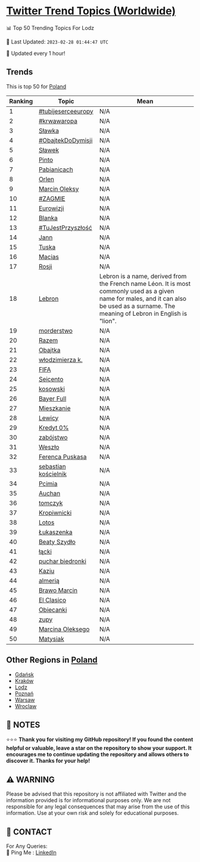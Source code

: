 [Twitter Trend Topics (Worldwide)](https://github.com/ErcinDedeoglu/Twitter-Trend-Topics)
==========


📊 Top 50 Trending Topics For Lodz

📆 Last Updated: `2023-02-28 01:44:47 UTC`

🔧 Updated every 1 hour!


## Trends

This is top 50 for [Poland](</Poland>)

| Ranking | Topic | Mean |
| ------- | ------------ | ------------ |
| 1 | [#tubijeserceeuropy](http://twitter.com/search?q=%23tubijeserceeuropy) | N/A |
| 2 | [#krwawaropa](http://twitter.com/search?q=%23krwawaropa) | N/A |
| 3 | [Sławka](http://twitter.com/search?q=S%c5%82awka) | N/A |
| 4 | [#ObajtekDoDymisji](http://twitter.com/search?q=%23ObajtekDoDymisji) | N/A |
| 5 | [Sławek](http://twitter.com/search?q=S%c5%82awek) | N/A |
| 6 | [Pinto](http://twitter.com/search?q=Pinto) | N/A |
| 7 | [Pabianicach](http://twitter.com/search?q=Pabianicach) | N/A |
| 8 | [Orlen](http://twitter.com/search?q=Orlen) | N/A |
| 9 | [Marcin Oleksy](http://twitter.com/search?q=Marcin+Oleksy) | N/A |
| 10 | [#ZAGMIE](http://twitter.com/search?q=%23ZAGMIE) | N/A |
| 11 | [Eurowizji](http://twitter.com/search?q=Eurowizji) | N/A |
| 12 | [Blanka](http://twitter.com/search?q=Blanka) | N/A |
| 13 | [#TuJestPrzyszłość](http://twitter.com/search?q=%23TuJestPrzysz%c5%82o%c5%9b%c4%87) | N/A |
| 14 | [Jann](http://twitter.com/search?q=Jann) | N/A |
| 15 | [Tuska](http://twitter.com/search?q=Tuska) | N/A |
| 16 | [Macias](http://twitter.com/search?q=Macias) | N/A |
| 17 | [Rosji](http://twitter.com/search?q=Rosji) | N/A |
| 18 | [Lebron](http://twitter.com/search?q=Lebron) | Lebron is a name, derived from the French name Léon. It is most commonly used as a given name for males, and it can also be used as a surname. The meaning of Lebron in English is "lion". |
| 19 | [morderstwo](http://twitter.com/search?q=morderstwo) | N/A |
| 20 | [Razem](http://twitter.com/search?q=Razem) | N/A |
| 21 | [Obajtka](http://twitter.com/search?q=Obajtka) | N/A |
| 22 | [włodzimierza k.](http://twitter.com/search?q=w%c5%82odzimierza+k.) | N/A |
| 23 | [FIFA](http://twitter.com/search?q=FIFA) | N/A |
| 24 | [Seicento](http://twitter.com/search?q=Seicento) | N/A |
| 25 | [kosowski](http://twitter.com/search?q=kosowski) | N/A |
| 26 | [Bayer Full](http://twitter.com/search?q=Bayer+Full) | N/A |
| 27 | [Mieszkanie](http://twitter.com/search?q=Mieszkanie) | N/A |
| 28 | [Lewicy](http://twitter.com/search?q=Lewicy) | N/A |
| 29 | [Kredyt 0%](http://twitter.com/search?q=Kredyt+0%25) | N/A |
| 30 | [zabójstwo](http://twitter.com/search?q=zab%c3%b3jstwo) | N/A |
| 31 | [Weszło](http://twitter.com/search?q=Wesz%c5%82o) | N/A |
| 32 | [Ferenca Puskasa](http://twitter.com/search?q=Ferenca+Puskasa) | N/A |
| 33 | [sebastian kościelnik](http://twitter.com/search?q=sebastian+ko%c5%9bcielnik) | N/A |
| 34 | [Pcimia](http://twitter.com/search?q=Pcimia) | N/A |
| 35 | [Auchan](http://twitter.com/search?q=Auchan) | N/A |
| 36 | [tomczyk](http://twitter.com/search?q=tomczyk) | N/A |
| 37 | [Kropiwnicki](http://twitter.com/search?q=Kropiwnicki) | N/A |
| 38 | [Lotos](http://twitter.com/search?q=Lotos) | N/A |
| 39 | [Łukaszenka](http://twitter.com/search?q=%c5%81ukaszenka) | N/A |
| 40 | [Beaty Szydło](http://twitter.com/search?q=Beaty+Szyd%c5%82o) | N/A |
| 41 | [łącki](http://twitter.com/search?q=%c5%82%c4%85cki) | N/A |
| 42 | [puchar biedronki](http://twitter.com/search?q=puchar+biedronki) | N/A |
| 43 | [Kaziu](http://twitter.com/search?q=Kaziu) | N/A |
| 44 | [almerią](http://twitter.com/search?q=almeri%c4%85) | N/A |
| 45 | [Brawo Marcin](http://twitter.com/search?q=Brawo+Marcin) | N/A |
| 46 | [El Clasico](http://twitter.com/search?q=El+Clasico) | N/A |
| 47 | [Obiecanki](http://twitter.com/search?q=Obiecanki) | N/A |
| 48 | [zupy](http://twitter.com/search?q=zupy) | N/A |
| 49 | [Marcina Oleksego](http://twitter.com/search?q=Marcina+Oleksego) | N/A |
| 50 | [Matysiak](http://twitter.com/search?q=Matysiak) | N/A |



## Other Regions in [Poland](</Poland>)

* [Gdańsk](</Poland/Gdańsk.md>)
* [Kraków](</Poland/Kraków.md>)
* [Lodz](</Poland/Lodz.md>)
* [Poznań](</Poland/Poznań.md>)
* [Warsaw](</Poland/Warsaw.md>)
* [Wroclaw](</Poland/Wroclaw.md>)



## 📝 NOTES

⭐⭐⭐ **Thank you for visiting my GitHub repository! If you found the content helpful or valuable, leave a star on the repository to show your support. It encourages me to continue updating the repository and allows others to discover it. Thanks for your help!**


## ⚠️ WARNING

Please be advised that this repository is not affiliated with Twitter and the information provided is for informational purposes only. We are not responsible for any legal consequences that may arise from the use of this information. Use at your own risk and solely for educational purposes.


## 📨 CONTACT

 For Any Queries:  
            🏓 Ping Me : [LinkedIn](https://www.linkedin.com/in/ercindedeoglu/)
